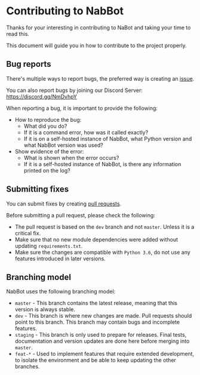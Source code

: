 # Contributing to NabBot
Thanks for your interesting in contributing to NaBot and taking your time to read this.

This document will guide you in how to contribute to the project properly.

## Bug reports
There's multiple ways to report bugs, the preferred way is creating an [issue](https://github.com/NabDev/NabBot/issues).

You can also report bugs by joining our Discord Server: https://discord.gg/NmDvhpY

When reporting a bug, it is important to provide the following:
- How to reproduce the bug:
  - What did you do?
  - If it is a command error, how was it called exactly?
  - If it is on a self-hosted instance of NabBot, what Python version and what NabBot version was used?
- Show evidence of the error:
  - What is shown when the error occurs?
  - If it is a self-hosted instance of NabBot, is there any information printed on the log?
  
## Submitting fixes
You can submit fixes by creating [pull requests](https://github.com/NabDev/NabBot/pulls).

Before submitting a pull request, please check the following:
- The pull request is based on the `dev` branch and not `master`. Unless it is a critical fix.
- Make sure that no new module dependencies were added without updating `requirements.txt`.
- Make sure the changes are compatible with `Python 3.6`, do not use any features introduced in later versions.

## Branching model
NabBot uses the following branching model:

- `master` - This branch contains the latest release, meaning that this version is always stable.
- `dev` - This branch is where new changes are made. Pull requests should point to this branch.
  This branch may contain bugs and incomplete features.
- `staging` - This branch is only used to prepare for releases. Final tests, documentation and version updates are done here before merging into `master`.
- `feat-*` - Used to implement features that require extended development, to isolate the environment and be able to keep updating the other branches.
